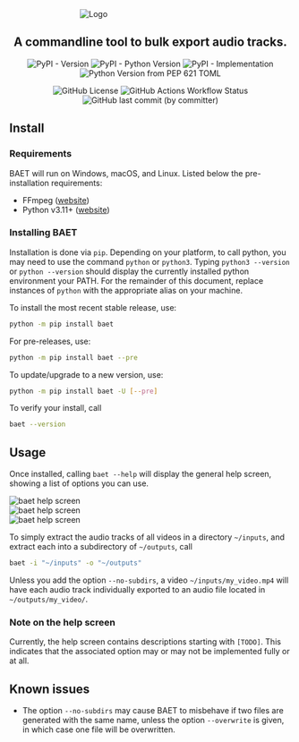 <img src="./images/logo.png" alt="Logo" style="display: block; max-width: 50%; margin: auto">

<h2 align="center">
    A commandline tool to bulk export audio tracks.
</h2>

<!-- TODO: https://shields.io/badges -->

<p align="center">
    <img alt="PyPI - Version" src="https://img.shields.io/pypi/v/baet">
    <img alt="PyPI - Python Version" src="https://img.shields.io/pypi/pyversions/baet">
    <img alt="PyPI - Implementation" src="https://img.shields.io/pypi/implementation/baet">
    <img alt="Python Version from PEP 621 TOML" src="https://img.shields.io/python/required-version-toml?tomlFilePath=https%3A%2F%2Fraw.githubusercontent.com%2FTimeTravelPenguin%2FBulkAudioExtractTool%2Fmain%2Fpyproject.toml">
</p>

<p align="center">
    <img alt="GitHub License" src="https://img.shields.io/github/license/TimeTravelPenguin/BulkAudioExtractTool">
    <img alt="GitHub Actions Workflow Status" src="https://img.shields.io/github/actions/workflow/status/TimeTravelPenguin/BulkAudioExtractTool/CI.yml">
    <img alt="GitHub last commit (by committer)" src="https://img.shields.io/github/last-commit/TimeTravelPenguin/BulkAudioExtractTool">
</p>

## Install

### Requirements

BAET will run on Windows, macOS, and Linux. Listed below the pre-installation requirements:

- FFmpeg ([website](https://ffmpeg.org))
- Python v3.11+ ([website](https://www.python.org))

### Installing BAET

Installation is done via `pip`.
Depending on your platform, to call python, you may need to use the command `python` or `python3`.
Typing `python3 --version` or `python --version` should display the currently installed python environment your PATH.
For the remainder of this document, replace instances of `python` with the appropriate alias on your machine.

To install the most recent stable release, use:

```bash
python -m pip install baet
```

For pre-releases, use:

```bash
python -m pip install baet --pre
```

To update/upgrade to a new version, use:

```bash
python -m pip install baet -U [--pre]
```

To verify your install, call

```bash
baet --version
```

## Usage

Once installed, calling `baet --help` will display the general help screen, showing a list of options you can use.

<img src="./docs/img/baet_help.svg" alt="baet help screen" style="display: block; margin: auto; max-height: 500px">

<img src="./docs/img/baet_extract_help.svg" alt="baet help screen" style="display: block; margin: auto; max-height: 500px">

<img src="./docs/img/baet_probe_help.svg" alt="baet help screen" style="display: block; margin: auto; max-height: 500px">

To simply extract the audio tracks of all videos in a directory `~/inputs`,
and extract each into a subdirectory of `~/outputs`, call

```bash
baet -i "~/inputs" -o "~/outputs"
```

Unless you add the option `--no-subdirs`, a video `~/inputs/my_video.mp4` will have each audio track individually
exported to an audio file located in `~/outputs/my_video/`.

### Note on the help screen

Currently, the help screen contains descriptions starting with `[TODO]`.
This indicates that the associated option may or may not be implemented fully or at all.

## Known issues

- The option `--no-subdirs` may cause BAET to misbehave if two files are generated with the same name,
  unless the option `--overwrite` is given, in which case one file will be overwritten.
